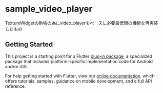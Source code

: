 # sample_video_player

TextureWidgetの勉強の為にvideo_playerをベースに必要最低限の機能を再実装したもの

## Getting Started

This project is a starting point for a Flutter
[plug-in package](https://flutter.dev/developing-packages/),
a specialized package that includes platform-specific implementation code for
Android and/or iOS.

For help getting started with Flutter, view our
[online documentation](https://flutter.dev/docs), which offers tutorials,
samples, guidance on mobile development, and a full API reference.

